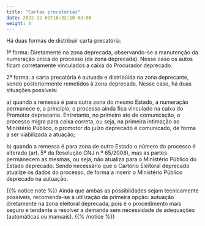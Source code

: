 ```yaml
---
title: "Cartas precatórias"
date: 2022-12-01T16:32:10-03:00
weight: 4
---
```


Há duas formas de distribuir carta precatória:

1ª forma: Diretamente na zona deprecada, observando-se a manutenção da numeração única do processo (da zona deprecada). Nesse caso  os autos ficam corretamente vinculados a caixa do Procurador deprecado.

2ª forma: a carta precatória é autuada e distribúida na zona deprecante, sendo posteriormente remetidos à zona deprecada. Nesse caso, há duas situações possíveis:

a) quando a remessa é para outra zona do mesmo Estado, a numeração permanece e, a princípio, o processo ainda fica vinculado na caixa do Promotor deprecante. Entretanto, no primeiro ato de comunicação, o processo migra para caixa correta, ou seja, na primeira intimação ao Ministério Público, o promotor do juízo deprecado é comunicado, de forma a ser viabilizada a atuação;

b) quando a remessa é para zona de outro Estado o número do processo é alterado (art. 5º da Resolução CNJ n.º 65/2008), mas as partes permanecem as mesmas, ou seja, não atualiza para o Ministério Público do Estado deprecado. Sendo necessário que o Cartório Eleitoral deprecado atualize os dados do processo, de forma a inserir o Ministério Público deprecado na autuação.

{{% notice note %}}
Ainda que ambas as possiblidades sejam tecnicamente possíveis, recomenda-se a utilização da primeira opção: autuação diretamente na zona eleitoral deprecada, pois é o procedimento mais seguro e tendente a resolver a demanda sem necessidade de adequações (automáticas ou manuais).
{{% /notice %}}

